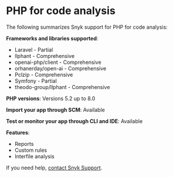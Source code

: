 # PHP for code analysis

The following summarizes Snyk support for PHP for code analysis:

**Frameworks and libraries supported**:&#x20;

* Laravel - Partial
* llphant - Comprehensive
* openai-php/client - Comprehensive
* orhanerday/open-ai - Comprehensive
* Pclzip - Comprehensive
* Symfony - Partial
* theodo-group/llphant - Comprehensive

**PHP versions**: Versions 5.2 up to 8.0

**Import your app through SCM**: Available

**Test or monitor your app through CLI and IDE**: Available

**Features**:&#x20;

* Reports&#x20;
* Custom rules
* Interfile analysis

If you need help, [contact Snyk Support](https://support.snyk.io/hc/en-us).

